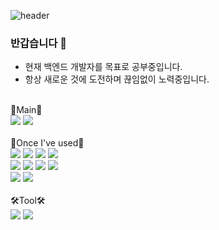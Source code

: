 ![header](https://capsule-render.vercel.app/api?type=waving&color=timeGradient&height=200&section=header&text=Welcom%20to%20ITak21's%20Github!&fontAlignY=35&fontSize=35&desc=I'm%20studying&descAlign=70&descAlignY=55)
### 반갑습니다 👋


- 현재 백엔드 개발자를 목표로 공부중입니다.
- 항상 새로운 것에 도전하며 끊임없이 노력중입니다.
<br/>
💪Main💪
<div align="left">
  
 <img src="https://img.shields.io/badge/Java-007396?style=flat&logo=Java&logoColor=white"/> 
 <img src="https://img.shields.io/badge/spring-%236DB33F.svg?style=flat&logo=spring&logoColor=white"/>
 
</div>
<br/>
📝Once I've used📝


  <div align="left">

  <img src="https://img.shields.io/badge/Java-007396?style=flat&logo=Java&logoColor=white"> 
  <img src="https://img.shields.io/badge/html5-E34F26?style=flat&logo=html5&logoColor=white"/>
  <img src="https://img.shields.io/badge/css3-1572B6?style=flat&logo=css3&logoColor=white"/>
  <img src="https://img.shields.io/badge/MySQL-4479A1?style=flat&logo=MySQL&logoColor=white"/>
<br>
  <img src="https://img.shields.io/badge/phpMyAdmin-6C78AF?style=flat&logo=phpMyAdmin&logoColor=white"/>
  <img src="https://img.shields.io/badge/PHP-777BB4?style=flat&logo=PHP&logoColor=white"/>
  <img src="https://img.shields.io/badge/python-3776AB?style=flat&logo=python&logoColor=white"/>
  <img src="https://img.shields.io/badge/javascript-F7DF1E?style=flat&logo=javascript&logoColor=white"/>
<br>
  <img src="https://img.shields.io/badge/spring-%236DB33F.svg?style=flat&logo=spring&logoColor=white"/>
  <img src="https://img.shields.io/badge/PostgreSQL-316192?style=flat&logo=PostgreSQL&logoColor=white"/>
  </div>


<br/>
🛠️Tool🛠️

<div align="left">
  <img src="https://img.shields.io/badge/vscode-007ACC?style=flat&logo=visual studio code&logoColor=white"/>
  <img src="https://img.shields.io/badge/intelliJ-000000?style=flat&logo=intellijidea&logoColor=white"/>
</div>

<!--
**ITak21/ITak21** is a ✨ _special_ ✨ repository because its `README.md` (this file) appears on your GitHub profile.

Here are some ideas to get you started:

- 🔭 I’m currently working on ...
- 🌱 I’m currently learning ...
- 👯 I’m looking to collaborate on ...
- 🤔 I’m looking for help with ...
- 💬 Ask me about ...
- 📫 How to reach me: ...
- 😄 Pronouns: ...
- ⚡ Fun fact: ...
-->
